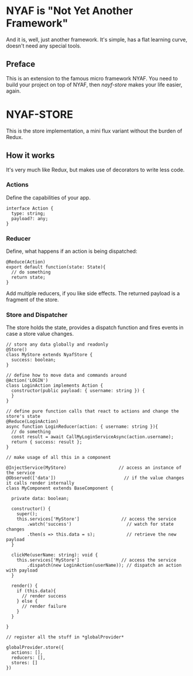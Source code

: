 # NYAF is "Not Yet Another Framework" 

And it is, well, just another framework. It's simple, has a flat learning curve, doesn't need any special tools.

## Preface

This is an extension to the famous micro framework NYAF. You need to build your project on top of NYAF, then *nayf-store* makes your life easier, again.

# NYAF-STORE

This is the store implementation, a mini flux variant without the burden of Redux.

## How it works

It's very much like Redux, but makes use of decorators to write less code.

### Actions

Define the capabilities of your app.

~~~
interface Action {
  type: string;
  payload?: any;
}
~~~

### Reducer

Define, what happens if an action is being dispatched:

~~~
@Reduce(Action)
export default function(state: State){
  // do something
  return state;
}
~~~

Add multiple reducers, if you like side effects. The returned payload is a fragment of the store.

### Store and Dispatcher

The store holds the state, provides a dispatch function and fires events in case a store value changes.

~~~
// store any data globally and readonly
@Store()
class MyStore extends NyafStore {
  success: boolean;
}

// define how to move data and commands around
@Action('LOGIN')
class LoginAction implements Action {  
  constructor(public payload: { username: string }) {    
  }
}

// define pure function calls that react to actions and change the store's state
@Reduce(LoginAction)
async function LoginReducer(action: { username: string }){
  // do something 
  const result = await CallMyLoginServiceAsync(action.username);
  return { success: result };
}

// make usage of all this in a component

@InjectService(MyStore)                    // access an instance of the service
@Observed(['data'])                          // if the value changes it calls render internally
class MyComponent extends BaseComponent {

  private data: boolean;

  constructor() {
    super();
    this.services['MyStore']                // access the service
        .watch('success')                     // watch for state changes
        .then(s => this.data = s);            // retrieve the new payload
  }  

  clickMe(userName: string): void {
    this.services['MyStore']                // access the service
        .dispatch(new LoginAction(userName)); // dispatch an action with payload
  }

  render() {
    if (this.data){
      // render success
    } else {
      // render failure
    }
  }

}

// register all the stuff in *globalProvider*

globalProvider.store({
  actions: [],
  reducers: [],
  stores: []
})

~~~